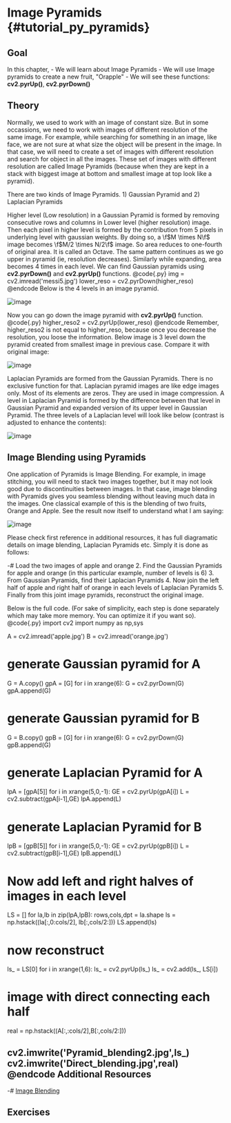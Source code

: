 Image Pyramids {#tutorial_py_pyramids}
==============

Goal
----

In this chapter,
    -   We will learn about Image Pyramids
    -   We will use Image pyramids to create a new fruit, "Orapple"
    -   We will see these functions: **cv2.pyrUp()**, **cv2.pyrDown()**

Theory
------

Normally, we used to work with an image of constant size. But in some occassions, we need to work
with images of different resolution of the same image. For example, while searching for something in
an image, like face, we are not sure at what size the object will be present in the image. In that
case, we will need to create a set of images with different resolution and search for object in all
the images. These set of images with different resolution are called Image Pyramids (because when
they are kept in a stack with biggest image at bottom and smallest image at top look like a
pyramid).

There are two kinds of Image Pyramids. 1) Gaussian Pyramid and 2) Laplacian Pyramids

Higher level (Low resolution) in a Gaussian Pyramid is formed by removing consecutive rows and
columns in Lower level (higher resolution) image. Then each pixel in higher level is formed by the
contribution from 5 pixels in underlying level with gaussian weights. By doing so, a \f$M \times N\f$
image becomes \f$M/2 \times N/2\f$ image. So area reduces to one-fourth of original area. It is called
an Octave. The same pattern continues as we go upper in pyramid (ie, resolution decreases).
Similarly while expanding, area becomes 4 times in each level. We can find Gaussian pyramids using
**cv2.pyrDown()** and **cv2.pyrUp()** functions.
@code{.py}
img = cv2.imread('messi5.jpg')
lower_reso = cv2.pyrDown(higher_reso)
@endcode
Below is the 4 levels in an image pyramid.

![image](images/messipyr.jpg)

Now you can go down the image pyramid with **cv2.pyrUp()** function.
@code{.py}
higher_reso2 = cv2.pyrUp(lower_reso)
@endcode
Remember, higher_reso2 is not equal to higher_reso, because once you decrease the resolution, you
loose the information. Below image is 3 level down the pyramid created from smallest image in
previous case. Compare it with original image:

![image](images/messiup.jpg)

Laplacian Pyramids are formed from the Gaussian Pyramids. There is no exclusive function for that.
Laplacian pyramid images are like edge images only. Most of its elements are zeros. They are used in
image compression. A level in Laplacian Pyramid is formed by the difference between that level in
Gaussian Pyramid and expanded version of its upper level in Gaussian Pyramid. The three levels of a
Laplacian level will look like below (contrast is adjusted to enhance the contents):

![image](images/lap.jpg)

Image Blending using Pyramids
-----------------------------

One application of Pyramids is Image Blending. For example, in image stitching, you will need to
stack two images together, but it may not look good due to discontinuities between images. In that
case, image blending with Pyramids gives you seamless blending without leaving much data in the
images. One classical example of this is the blending of two fruits, Orange and Apple. See the
result now itself to understand what I am saying:

![image](images/orapple.jpg)

Please check first reference in additional resources, it has full diagramatic details on image
blending, Laplacian Pyramids etc. Simply it is done as follows:

-#  Load the two images of apple and orange
2.  Find the Gaussian Pyramids for apple and orange (in this particular example, number of levels
    is 6)
3.  From Gaussian Pyramids, find their Laplacian Pyramids
4.  Now join the left half of apple and right half of orange in each levels of Laplacian Pyramids
5.  Finally from this joint image pyramids, reconstruct the original image.

Below is the full code. (For sake of simplicity, each step is done separately which may take more
memory. You can optimize it if you want so).
@code{.py}
import cv2
import numpy as np,sys

A = cv2.imread('apple.jpg')
B = cv2.imread('orange.jpg')

# generate Gaussian pyramid for A
G = A.copy()
gpA = [G]
for i in xrange(6):
    G = cv2.pyrDown(G)
    gpA.append(G)

# generate Gaussian pyramid for B
G = B.copy()
gpB = [G]
for i in xrange(6):
    G = cv2.pyrDown(G)
    gpB.append(G)

# generate Laplacian Pyramid for A
lpA = [gpA[5]]
for i in xrange(5,0,-1):
    GE = cv2.pyrUp(gpA[i])
    L = cv2.subtract(gpA[i-1],GE)
    lpA.append(L)

# generate Laplacian Pyramid for B
lpB = [gpB[5]]
for i in xrange(5,0,-1):
    GE = cv2.pyrUp(gpB[i])
    L = cv2.subtract(gpB[i-1],GE)
    lpB.append(L)

# Now add left and right halves of images in each level
LS = []
for la,lb in zip(lpA,lpB):
    rows,cols,dpt = la.shape
    ls = np.hstack((la[:,0:cols/2], lb[:,cols/2:]))
    LS.append(ls)

# now reconstruct
ls_ = LS[0]
for i in xrange(1,6):
    ls_ = cv2.pyrUp(ls_)
    ls_ = cv2.add(ls_, LS[i])

# image with direct connecting each half
real = np.hstack((A[:,:cols/2],B[:,cols/2:]))

cv2.imwrite('Pyramid_blending2.jpg',ls_)
cv2.imwrite('Direct_blending.jpg',real)
@endcode
Additional Resources
--------------------

-#  [Image Blending](http://pages.cs.wisc.edu/~csverma/CS766_09/ImageMosaic/imagemosaic.html)

Exercises
---------
